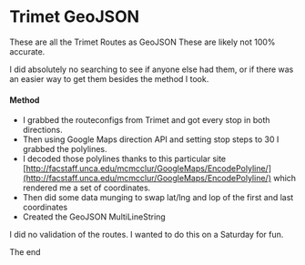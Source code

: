 Trimet GeoJSON
=============
These are all the Trimet Routes as GeoJSON
These are likely not 100% accurate.

I did absolutely no searching to see if anyone else had them, or if there was an easier way to get them besides the method I took.

#### Method

* I grabbed the routeconfigs from Trimet and got every stop in both directions.
* Then using Google Maps direction API and setting stop steps to 30 I grabbed the polylines.
* I decoded those polylines thanks to this particular site [http://facstaff.unca.edu/mcmcclur/GoogleMaps/EncodePolyline/](http://facstaff.unca.edu/mcmcclur/GoogleMaps/EncodePolyline/) which rendered me a set of coordinates.
* Then did some data munging to swap lat/lng and lop of the first and last coordinates
* Created the GeoJSON MultiLineString

I did no validation of the routes.
I wanted to do this on a Saturday for fun. 

The end